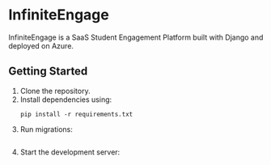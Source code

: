 # InfiniteEngage

InfiniteEngage is a SaaS Student Engagement Platform built with Django and deployed on Azure.

## Getting Started

1. Clone the repository.
2. Install dependencies using:
   ```
   pip install -r requirements.txt
   ```
3. Run migrations:
   ```python manage.py migrate

   ```
4. Start the development server:
   ```python manage.py runserver

   ```
